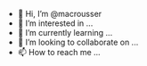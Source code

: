 - 👋 Hi, I’m @macrousser
- 👀 I’m interested in ...
- 🌱 I’m currently learning ...
- 💞️ I’m looking to collaborate on ...
- 📫 How to reach me ...

<!---
macrousser/macrousser is a ✨ special ✨ repository because its `README.md` (this file) appears on your GitHub profile.
You can click the Preview link to take a look at your changes.
--->
